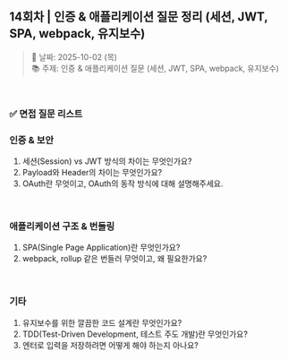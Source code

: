 ## 14회차 | 인증 & 애플리케이션 질문 정리 (세션, JWT, SPA, webpack, 유지보수)

> 📅 날짜: 2025-10-02 (목) <br/>
> 📚 주제: 인증 & 애플리케이션 질문 (세션, JWT, SPA, webpack, 유지보수)

<br/>

### ✅ 면접 질문 리스트

### 인증 & 보안

1. 세션(Session) vs JWT 방식의 차이는 무엇인가요?
2. Payload와 Header의 차이는 무엇인가요?
3. OAuth란 무엇이고, OAuth의 동작 방식에 대해 설명해주세요.

<br/>

### 애플리케이션 구조 & 번들링

1. SPA(Single Page Application)란 무엇인가요?
2. webpack, rollup 같은 번들러 무엇이고, 왜 필요한가요?

<br/>

### 기타

1. 유지보수를 위한 깔끔한 코드 설계란 무엇인가요?
2. TDD(Test-Driven Development, 테스트 주도 개발)란 무엇인가요?
3. 엔터로 입력을 저장하려면 어떻게 해야 하는지 아나요?

<br/>
